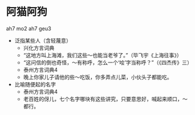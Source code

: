 # 阿猫阿狗
ah7 mo2 ah7 geu3
+ 泛指某些人（含轻蔑意）
  * 兴化方言词典
  - “这地方叫上海滩，我们这些～也能当老爷了。”（毕飞宇《上海往事》）
  - “这问信的倒也奇怪，～有称呼，怎么一个‘哙’字当称呼？”（《四杰传》三）
  * 泰州方言词典4
  - 晚上你家儿子请他的些～吃饭，你多弄点儿菜，小伙头子都能吃。
+ 比喻随便起的名字
  * 泰州方言词典4
  - 老百姓的伢儿，七个名字哪块有这些讲究，只要意思好，喊起来顺口，～都行。
